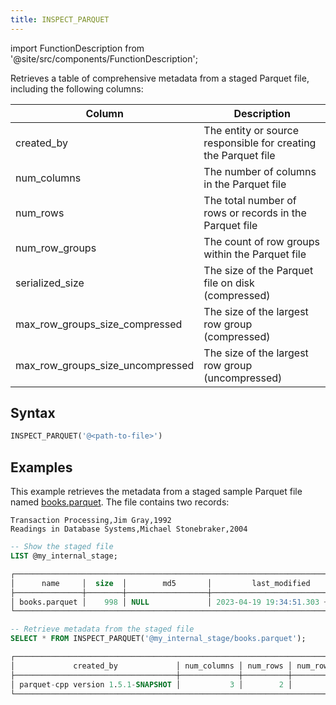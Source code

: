 ```yaml
---
title: INSPECT_PARQUET
---
```

import FunctionDescription from '@site/src/components/FunctionDescription';

<FunctionDescription description="Introduced or updated: v1.2.180"/>

Retrieves a table of comprehensive metadata from a staged Parquet file, including the following columns:

| Column                           | Description                                                    |
|----------------------------------|----------------------------------------------------------------|
| created_by                       | The entity or source responsible for creating the Parquet file |
| num_columns                      | The number of columns in the Parquet file                      |
| num_rows                         | The total number of rows or records in the Parquet file        |
| num_row_groups                   | The count of row groups within the Parquet file                |
| serialized_size                  | The size of the Parquet file on disk (compressed)              |
| max_row_groups_size_compressed   | The size of the largest row group (compressed)                 |
| max_row_groups_size_uncompressed | The size of the largest row group (uncompressed)               |

## Syntax

```sql
INSPECT_PARQUET('@<path-to-file>')
```

## Examples

This example retrieves the metadata from a staged sample Parquet file named [books.parquet](https://datafuse-1253727613.cos.ap-hongkong.myqcloud.com/data/books.parquet). The file contains two records:

```text title='books.parquet'
Transaction Processing,Jim Gray,1992
Readings in Database Systems,Michael Stonebraker,2004
```

```sql
-- Show the staged file
LIST @my_internal_stage;

┌──────────────────────────────────────────────────────────────────────────────────────────────┐
│      name     │  size  │        md5       │         last_modified         │      creator     │
├───────────────┼────────┼──────────────────┼───────────────────────────────┼──────────────────┤
│ books.parquet │    998 │ NULL             │ 2023-04-19 19:34:51.303 +0000 │ NULL             │
└──────────────────────────────────────────────────────────────────────────────────────────────┘

-- Retrieve metadata from the staged file
SELECT * FROM INSPECT_PARQUET('@my_internal_stage/books.parquet');

┌────────────────────────────────────────────────────────────────────────────────────────────────────────────────────────────────────────────────────────────────────┐
│             created_by             │ num_columns │ num_rows │ num_row_groups │ serialized_size │ max_row_groups_size_compressed │ max_row_groups_size_uncompressed │
├────────────────────────────────────┼─────────────┼──────────┼────────────────┼─────────────────┼────────────────────────────────┼──────────────────────────────────┤
│ parquet-cpp version 1.5.1-SNAPSHOT │           3 │        2 │              1 │             998 │                            332 │                              320 │
└────────────────────────────────────────────────────────────────────────────────────────────────────────────────────────────────────────────────────────────────────┘
```